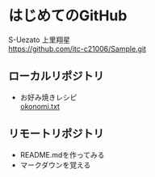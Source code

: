 # はじめてのGitHub  
S-Uezato 上里翔星  
https://github.com/itc-c21006/Sample.git  

## ローカルリポジトリ  
* お好み焼きレシピ  
    [okonomi.txt](okonomi.txt)  
    
## リモートリポジトリ  
* README.mdを作ってみる  
* マークダウンを覚える
